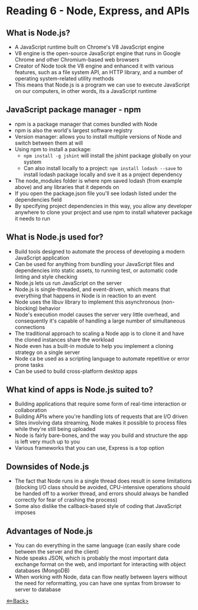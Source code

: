 # Reading 6 - Node, Express, and APIs

## What is Node.js?
- A JavaScript runtime built on Chrome's V8 JavaScript engine
- V8 engine is the open-source JavaScript engine that runs in Google Chrome and other Chromium-based web browsers
- Creator of Node took the V8 engine and enhanced it with various features, such as a file system API, an HTTP library, and a number of operating system-related utility methods
- This means that Node.js is a program we can use to execute JavaScript on our computers, in other words, its a JavaScript runtime

## JavaScript package manager - npm
- npm is a package manager that comes bundled with Node
- npm is also the world's largest software registry
- Version manager: allows you to install multiple versions of Node and switch between them at will
- Using npm to install a package:
  - ```npm install -g jshint``` will install the jshint package globally on your system
  - Can also install locally to a project: ```npm install lodash --save``` to install lodash package locally and sve it as a project dependency
- The node_modules folder is where npm saved lodash (from example above) and any libraries that it depends on
- If you open the package.json file you'll see lodash listed under the dependencies field
- By specifying project dependencies in this way, you allow any developer anywhere to clone your project and use npm to install whatever package it needs to run

## What is Node.js used for?
- Build tools designed to automate the process of developing a modern JavaScript application
- Can be used for anything from bundling your JavaScript files and dependencies into static assets, to running test, or automatic code linting and style checking
- Node.js lets us run JavaScript on the server
- Node.js is single-threaded, and event-driven, which means that everything that happens in Node is in reaction to an event
- Node uses the libuv library to implement this asynchronous (non-blocking) behavior
- Node's execution model causes the server very little overhead, and consequently it's capable of handling a large number of simultaneous connections
- The traditional approach to scaling a Node app is to clone it and have the cloned instances share the workload
- Node even has a built-in module to help you implement a cloning strategy on a single server
- Node ca be used as a scripting language to automate repetitive or error prone tasks
- Can be used to build cross-platform desktop apps

## What kind of apps is Node.js suited to?
- Building applications that require some form of real-time interaction or collaboration
- Building APIs where you're handling lots of requests that are I/O driven
- Sites involving data streaming, Node makes it possible to process files while they're still being uploaded
- Node is fairly bare-bones, and the way you build and structure the app is left very much up to you
- Various frameworks that you can use, Express is a top option

## Downsides of Node.js
- The fact that Node runs in a single thread does result in some limitations (blocking I/O class should be avoided, CPU-intensive operations should be handed off to a worker thread, and errors should always be handled correctly for fear of crashing the process)
- Some also dislike the callback-based style of coding that JavaScript imposes

## Advantages of Node.js
- You can do everything in the same language (can easily share code between the server and the client)
- Node speaks JSON, which is probably the most important data exchange format on the web, and important for interacting with object databases (MongoDB)
- When working with Node, data can flow neatly between layers without the need for reformatting, you can have one syntax from browser to server to database

[<==Back>](../README.md)
